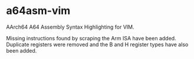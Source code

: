 # a64asm-vim
AArch64 A64 Assembly Syntax Highlighting for VIM.  

Missing instructions found by scraping the Arm ISA have been added.  
Duplicate registers were removed and the B and H register types have also been added. 

